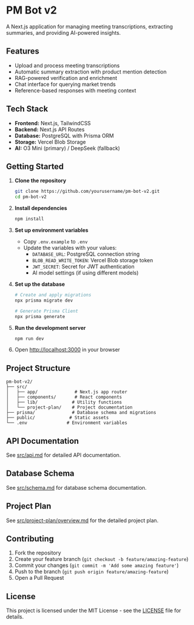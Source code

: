 # PM Bot v2

A Next.js application for managing meeting transcriptions, extracting summaries, and providing AI-powered insights.

## Features

- Upload and process meeting transcriptions
- Automatic summary extraction with product mention detection
- RAG-powered verification and enrichment
- Chat interface for querying market trends
- Reference-based responses with meeting context

## Tech Stack

- **Frontend:** Next.js, TailwindCSS
- **Backend:** Next.js API Routes
- **Database:** PostgreSQL with Prisma ORM
- **Storage:** Vercel Blob Storage
- **AI:** O3 Mini (primary) / DeepSeek (fallback)

## Getting Started

1. **Clone the repository**
   ```bash
   git clone https://github.com/yourusername/pm-bot-v2.git
   cd pm-bot-v2
   ```

2. **Install dependencies**
   ```bash
   npm install
   ```

3. **Set up environment variables**
   - Copy `.env.example` to `.env`
   - Update the variables with your values:
     - `DATABASE_URL`: PostgreSQL connection string
     - `BLOB_READ_WRITE_TOKEN`: Vercel Blob storage token
     - `JWT_SECRET`: Secret for JWT authentication
     - AI model settings (if using different models)

4. **Set up the database**
   ```bash
   # Create and apply migrations
   npx prisma migrate dev
   
   # Generate Prisma Client
   npx prisma generate
   ```

5. **Run the development server**
   ```bash
   npm run dev
   ```

6. Open [http://localhost:3000](http://localhost:3000) in your browser

## Project Structure

```
pm-bot-v2/
├── src/
│   ├── app/              # Next.js app router
│   ├── components/       # React components
│   ├── lib/             # Utility functions
│   └── project-plan/    # Project documentation
├── prisma/              # Database schema and migrations
├── public/             # Static assets
└── .env               # Environment variables
```

## API Documentation

See [src/api.md](src/api.md) for detailed API documentation.

## Database Schema

See [src/schema.md](src/schema.md) for database schema documentation.

## Project Plan

See [src/project-plan/overview.md](src/project-plan/overview.md) for the detailed project plan.

## Contributing

1. Fork the repository
2. Create your feature branch (`git checkout -b feature/amazing-feature`)
3. Commit your changes (`git commit -m 'Add some amazing feature'`)
4. Push to the branch (`git push origin feature/amazing-feature`)
5. Open a Pull Request

## License

This project is licensed under the MIT License - see the [LICENSE](LICENSE) file for details.
